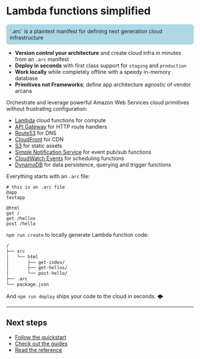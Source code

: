 # Lambda functions simplified

<div style=background:lightblue;padding:10px;border-radius:7px;>`.arc` is a plaintext manifest for defining next generation cloud infrastructure</div>

- **Version control your architecture** and create cloud infra in minutes from an `.arc` manifest
- **Deploy in seconds** with first class support for `staging` and `production`
- **Work locally** while completely offline with a speedy in-memory database
- **Primitives not Frameworks**; define app architecture agnostic of vendor arcana

Orchestrate and leverage powerful Amazon Web Services cloud primitives without frustrating configuration: 

- [Lambda](https://aws.amazon.com/lambda/) cloud functions for compute 
- [API Gateway](https://aws.amazon.com/api-gateway/) for HTTP route handlers
- [Route53](https://aws.amazon.com/route53) for DNS
- [CloudFront](https://aws.amazon.com/cloudfront/) for CDN
- [S3](https://aws.amazon.com/s3/) for static assets
- [Simple Notification Service](https://aws.amazon.com/sns/) for event pub/sub functions
- [CloudWatch Events](https://docs.aws.amazon.com/lambda/latest/dg/with-scheduled-events.html) for scheduling functions
- [DynamoDB](https://aws.amazon.com/dynamodb/) for data persistence, querying and trigger functions

Everything starts with an `.arc` file:

```arc
# this is an .arc file
@app
testapp

@html
get /
get /hellos
post /hello
```

`npm run create` to locally generate Lambda function code:

```bash
/
├── src
│   └── html
│       ├── get-index/
│       ├── get-hellos/
│       └── post-hello/
├── .arc
└── package.json
```

And `npm run deploy` ships your code to the cloud in seconds. <span class=cloud>&#x1f329;</span>

---

## Next steps

- [Follow the quickstart](/quickstart)
- [Check out the guides](/guides/offline)
- [Read the reference](/reference)
